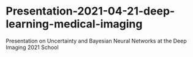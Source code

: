 # Presentation-2021-04-21-deep-learning-medical-imaging
Presentation on Uncertainty and Bayesian Neural Networks at the Deep Imaging 2021 School

